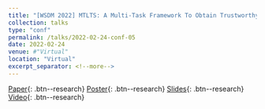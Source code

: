 ```yaml
---
title: "[WSDM 2022] MTLTS: A Multi-Task Framework To Obtain Trustworthy Summaries From Crisis-Related Microblogs"
collection: talks
type: "conf"
permalink: /talks/2022-02-24-conf-05
date: 2022-02-24
venue: #"Virtual"
location: "Virtual"
excerpt_separator: <!--more-->
---
```


<!--more-->
[Paper](/files/pdf/research/c06.pdf){: .btn--research} [Poster](/files/pdf/research/MTLTS_WSDM2022_fp870_Poster.pdf){: .btn--research} [Slides](https://docs.google.com/presentation/d/e/2PACX-1vRErrVbF5LqEE1oM2OO_mcvbgKc2nSoOjZ42WLx9ckwiQ-jc4ZKM-JJlH4nKf3VkUL5Q71tMvplc-O-/pub?start=false&loop=false&delayms=10000){: .btn--research} [Video](https://files.atypon.com/acm/cd7aa8b12948edfbb3d9260b4d706c7c){: .btn--research} 